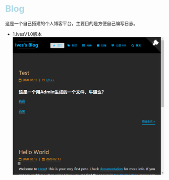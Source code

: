 # <span style=color:lightblue>Blog</span>
这是一个自己搭建的个人博客平台，主要目的是方便自己编写日志。

* 1.IvesV1.0版本
![IvesV1.0](images/IvesV1.0.png)

